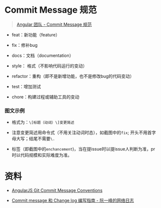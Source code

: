 # Commit Message 规范

> [Angular 团队 \- Commit Message 规范](https://github.com/angular/angular/blob/master/CONTRIBUTING.md#commit)
> 
> 

- feat：新功能（feature）

- fix：修补bug

- docs：文档（documentation）

- style： 格式（不影响代码运行的变动）

- refactor：重构（即不是新增功能，也不是修改bug的代码变动）

- test：增加测试

- chore：构建过程或辅助工具的变动

### 图文示例

- 格式为：`\[标题（动词）\]变更简述`

- 注意变更简述用命令式（不用关注动词时态），如截图中的`fix`; 开头不用首字母大写；结尾不需要`\.`

- 标签（即截图中的`enchancement`\)，当在提issue时以提issue人判断为准，pr时以代码规模和实际难度为准。

# 资料

- [AngularJS Git Commit Message Conventions](https://docs.google.com/document/d/1QrDFcIiPjSLDn3EL15IJygNPiHORgU1_OOAqWjiDU5Y/edit#heading=h.uyo6cb12dt6w)

- [Commit message 和 Change log 编写指南 \- 阮一峰的网络日志](https://www.ruanyifeng.com/blog/2016/01/commit_message_change_log.html)



